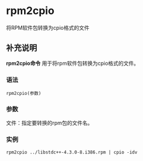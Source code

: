 rpm2cpio
===

将RPM软件包转换为cpio格式的文件

## 补充说明

**rpm2cpio命令** 用于将rpm软件包转换为cpio格式的文件。

### 语法  

```shell
rpm2cpio(参数)
```

### 参数  

文件：指定要转换的rpm包的文件名。

### 实例  

```shell
rpm2cpio ../libstdc++-4.3.0-8.i386.rpm | cpio -idv
```


<!-- Linux命令行搜索引擎：https://jaywcjlove.github.io/linux-command/ -->